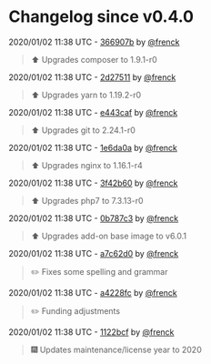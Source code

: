 # Changelog since v0.4.0

2020/01/02 11:38 UTC - [366907b](https://github.com/hassio-addons/addon-grocy/commit/366907b8216588787ec31992454d36ae55ccefb7) by [@frenck](https://github.com/frenck)
> :arrow_up: Upgrades composer to 1.9.1-r0 

2020/01/02 11:38 UTC - [2d27511](https://github.com/hassio-addons/addon-grocy/commit/2d27511dd36178751988ff1e49798ff12612c1e8) by [@frenck](https://github.com/frenck)
> :arrow_up: Upgrades yarn to 1.19.2-r0 

2020/01/02 11:38 UTC - [e443caf](https://github.com/hassio-addons/addon-grocy/commit/e443caf26153317b8d5bf5f605136b206e5a3b0b) by [@frenck](https://github.com/frenck)
> :arrow_up: Upgrades git to 2.24.1-r0 

2020/01/02 11:38 UTC - [1e6da0a](https://github.com/hassio-addons/addon-grocy/commit/1e6da0ad7d7435d08d04e2e503f31684cc23ade3) by [@frenck](https://github.com/frenck)
> :arrow_up: Upgrades nginx to 1.16.1-r4 

2020/01/02 11:38 UTC - [3f42b60](https://github.com/hassio-addons/addon-grocy/commit/3f42b60f2a069b5e26ce23723b79864733328488) by [@frenck](https://github.com/frenck)
> :arrow_up: Upgrades php7 to 7.3.13-r0 

2020/01/02 11:38 UTC - [0b787c3](https://github.com/hassio-addons/addon-grocy/commit/0b787c3d558d69a0330e01c8b9fa00b336b1d930) by [@frenck](https://github.com/frenck)
> :arrow_up: Upgrades add-on base image to v6.0.1 

2020/01/02 11:38 UTC - [a7c62d0](https://github.com/hassio-addons/addon-grocy/commit/a7c62d0bdfdeb10834c8438c9b5d47153efa4f06) by [@frenck](https://github.com/frenck)
> :pencil2: Fixes some spelling and grammar 

2020/01/02 11:38 UTC - [a4228fc](https://github.com/hassio-addons/addon-grocy/commit/a4228fc8f0dfa42f65ac98ca004d1d980b6f897d) by [@frenck](https://github.com/frenck)
> :pencil2: Funding adjustments 

2020/01/02 11:38 UTC - [1122bcf](https://github.com/hassio-addons/addon-grocy/commit/1122bcf73f8715424f35f8ef3d983b0067c22314) by [@frenck](https://github.com/frenck)
> :fireworks: Updates maintenance/license year to 2020 

